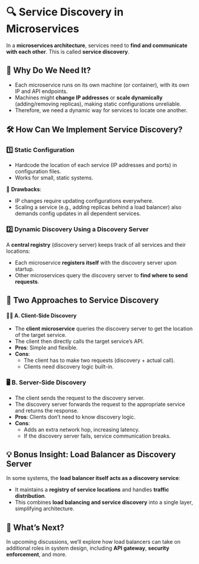 # 🔍 **Service Discovery in Microservices**
In a **microservices architecture**, services need to **find and communicate with each other**. This is called **service discovery**.

## 📡 **Why Do We Need It?**
* Each microservice runs on its own machine (or container), with its own IP and API endpoints.
* Machines might **change IP addresses** or **scale dynamically** (adding/removing replicas), making static configurations unreliable.
* Therefore, we need a dynamic way for services to locate one another.

## 🛠️ **How Can We Implement Service Discovery?**
### **1️⃣ Static Configuration**
* Hardcode the location of each service (IP addresses and ports) in configuration files.
* Works for small, static systems.

🚨 **Drawbacks**:
* IP changes require updating configurations everywhere.
* Scaling a service (e.g., adding replicas behind a load balancer) also demands config updates in all dependent services.

### **2️⃣ Dynamic Discovery Using a Discovery Server**
A **central registry** (discovery server) keeps track of all services and their locations:
* Each microservice **registers itself** with the discovery server upon startup.
* Other microservices query the discovery server to **find where to send requests**.

## 🔀 **Two Approaches to Service Discovery**
#### 🧑‍💻 **A. Client-Side Discovery**
* The **client microservice** queries the discovery server to get the location of the target service.
* The client then directly calls the target service’s API.
* **Pros**: Simple and flexible.
* **Cons**:
  * The client has to make two requests (discovery + actual call).
  * Clients need discovery logic built-in.

### 🖥️ **B. Server-Side Discovery**
* The client sends the request to the discovery server.
* The discovery server forwards the request to the appropriate service and returns the response.
* **Pros**: Clients don’t need to know discovery logic.
* **Cons**:
  * Adds an extra network hop, increasing latency.
  * If the discovery server fails, service communication breaks.

## 💡 **Bonus Insight: Load Balancer as Discovery Server**
In some systems, the **load balancer itself acts as a discovery service**:
* It maintains a **registry of service locations** and handles **traffic distribution**.
* This combines **load balancing and service discovery** into a single layer, simplifying architecture.

## 🧭 **What’s Next?**
In upcoming discussions, we’ll explore how load balancers can take on additional roles in system design, including **API gateway**, **security enforcement**, and more.
